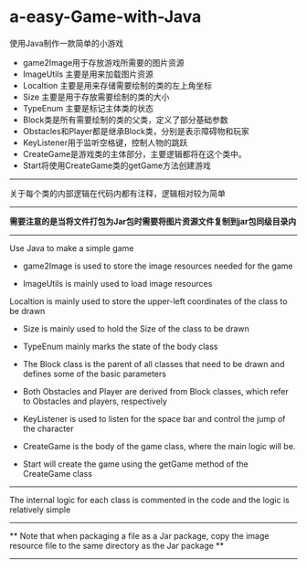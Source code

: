 # a-easy-Game-with-Java
使用Java制作一款简单的小游戏

* game2Image用于存放游戏所需要的图片资源
* ImageUtils 主要是用来加载图片资源
* Localtion 主要是用来存储需要绘制的类的左上角坐标
* Size 主要是用于存放需要绘制的类的大小
* TypeEnum 主要是标记主体类的状态
* Block类是所有需要绘制的类的父类，定义了部分基础参数
* Obstacles和Player都是继承Block类，分别是表示障碍物和玩家
* KeyListener用于监听空格键，控制人物的跳跃
* CreateGame是游戏类的主体部分，主要逻辑都将在这个类中。
* Start将使用CreateGame类的getGame方法创建游戏

---

关于每个类的内部逻辑在代码内都有注释，逻辑相对较为简单

---
**需要注意的是当将文件打包为Jar包时需要将图片资源文件复制到jar包同级目录内**

---

Use Java to make a simple game



* game2Image is used to store the image resources needed for the game

* ImageUtils is mainly used to load image resources

Localtion is mainly used to store the upper-left coordinates of the class to be drawn

* Size is mainly used to hold the Size of the class to be drawn

* TypeEnum mainly marks the state of the body class

* The Block class is the parent of all classes that need to be drawn and defines some of the basic parameters

* Both Obstacles and Player are derived from Block classes, which refer to Obstacles and players, respectively

* KeyListener is used to listen for the space bar and control the jump of the character

* CreateGame is the body of the game class, where the main logic will be.

* Start will create the game using the getGame method of the CreateGame class



---



The internal logic for each class is commented in the code and the logic is relatively simple



---

** Note that when packaging a file as a Jar package, copy the image resource file to the same directory as the Jar package **



---

